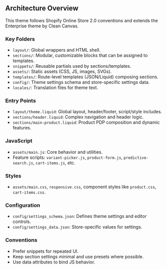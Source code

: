 ## Architecture Overview

This theme follows Shopify Online Store 2.0 conventions and extends the Enterprise theme by Clean Canvas.

### Key Folders
- `layout/`: Global wrappers and HTML shell.
- `sections/`: Modular, customizable blocks that can be assigned to templates.
- `snippets/`: Reusable partials used by sections/templates.
- `assets/`: Static assets (CSS, JS, images, SVGs).
- `templates/`: Route-level templates (JSON/Liquid) composing sections.
- `config/`: Theme settings schema and store-specific settings data.
- `locales/`: Translation files for theme text.

### Entry Points
- `layout/theme.liquid`: Global layout, header/footer, script/style includes.
- `sections/header.liquid`: Complex navigation and header logic.
- `sections/main-product.liquid`: Product PDP composition and dynamic features.

### JavaScript
- `assets/main.js`: Core behavior and utilities.
- Feature scripts: `variant-picker.js`, `product-form.js`, `predictive-search.js`, `cart-items.js`, etc.

### Styles
- `assets/main.css`, `responsive.css`, component styles like `product.css`, `cart-items.css`.

### Configuration
- `config/settings_schema.json`: Defines theme settings and editor controls.
- `config/settings_data.json`: Store-specific values for settings.

### Conventions
- Prefer snippets for repeated UI.
- Keep section settings minimal and use presets where possible.
- Use data attributes to bind JS behavior.


